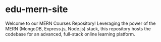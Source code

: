 # edu-mern-site
Welcome to our MERN Courses Repository! Leveraging the power of the MERN (MongoDB, Express.js, Node.js) stack, this repository hosts the codebase for an advanced, full-stack online learning platform.
